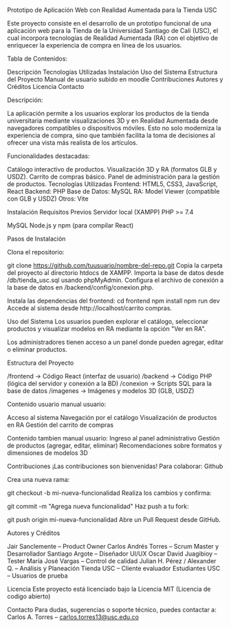 Prototipo de Aplicación Web con Realidad Aumentada para la Tienda USC

Este proyecto consiste en el desarrollo de un prototipo funcional de una aplicación web para la Tienda de la Universidad Santiago de Cali (USC), el cual incorpora tecnologías de Realidad Aumentada (RA) con el objetivo de enriquecer la experiencia de compra en línea de los usuarios.

Tabla de Contenidos:

Descripción
Tecnologías Utilizadas
Instalación
Uso del Sistema
Estructura del Proyecto
Manual de usuario subido en moodle
Contribuciones
Autores y Créditos
Licencia
Contacto

Descripción:

La aplicación permite a los usuarios explorar los productos de la tienda universitaria mediante visualizaciones 3D y en Realidad Aumentada desde navegadores compatibles o dispositivos móviles. Esto no solo moderniza la experiencia de compra, sino que también facilita la toma de decisiones al ofrecer una vista más realista de los artículos.

Funcionalidades destacadas:

Catálogo interactivo de productos.
Visualización 3D y RA (formatos GLB y USDZ).
Carrito de compras básico.
Panel de administración para la gestión de productos.
Tecnologías Utilizadas
Frontend: HTML5, CSS3, JavaScript, React
Backend: PHP
Base de Datos: MySQL
RA: Model Viewer (compatible con GLB y USDZ)
Otros: Vite

Instalación
Requisitos Previos
Servidor local (XAMPP)
PHP >= 7.4

MySQL
Node.js y npm (para compilar React)

Pasos de Instalación

Clona el repositorio:

git clone https://github.com/tuusuario/nombre-del-repo.git
Copia la carpeta del proyecto al directorio htdocs de XAMPP.
Importa la base de datos desde /db/tienda_usc.sql usando phpMyAdmin.
Configura el archivo de conexión a la base de datos en /backend/config/conexion.php.

Instala las dependencias del frontend:
cd frontend
npm install
npm run dev
Accede al sistema desde http://localhost/carrito compras.

Uso del Sistema
Los usuarios pueden explorar el catálogo, seleccionar productos y visualizar modelos en RA mediante la opción "Ver en RA".

Los administradores tienen acceso a un panel donde pueden agregar, editar o eliminar productos.

Estructura del Proyecto

/frontend          -> Código React (interfaz de usuario)
/backend           -> Código PHP (lógica del servidor y conexión a la BD)
/conexion               -> Scripts SQL para la base de datos
/imagenes            -> Imágenes y modelos 3D (GLB, USDZ)


Contenido usuario manual usuario:

Acceso al sistema
Navegación por el catálogo
Visualización de productos en RA
Gestión del carrito de compras


Contenido tambien manual usuario:
Ingreso al panel administrativo
Gestión de productos (agregar, editar, eliminar)
Recomendaciones sobre formatos y dimensiones de modelos 3D

Contribuciones
¡Las contribuciones son bienvenidas! Para colaborar:
Github

Crea una nueva rama:

git checkout -b mi-nueva-funcionalidad
Realiza los cambios y confirma:


git commit -m "Agrega nueva funcionalidad"
Haz push a tu fork:

git push origin mi-nueva-funcionalidad
Abre un Pull Request desde GitHub.

Autores y Créditos

Jair Sanclemente – Product Owner
Carlos Andrés Torres – Scrum Master y Desarrollador
Santiago Argote – Diseñador UI/UX
Oscar David Juagibioy – Tester
María José Vargas – Control de calidad
Julian H. Pérez / Alexander Q. – Análisis y Planeación
Tienda USC – Cliente evaluador
Estudiantes USC – Usuarios de prueba

Licencia
Este proyecto está licenciado bajo la Licencia MIT (Licencia de codigo abierto)

Contacto
Para dudas, sugerencias o soporte técnico, puedes contactar a:
Carlos A. Torres – carlos.torres13@usc.edu.co
